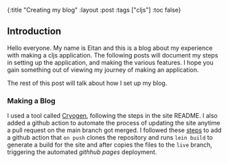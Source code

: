 {:title "Creating my blog"
 :layout :post
 :tags  ["cljs"]
 :toc false}


## Introduction

Hello everyone. My name is Eitan and this is a blog about my experience with making a cljs application. The following posts will document my steps in setting up the application, and making the various features. I hope you gain something out of viewing my journey of making an application. 

The rest of this post will talk about how I set up my blog.

### Making a Blog

I used a tool called [Cryogen](https://cryogenweb.org/docs/getting-started.html), following the steps in the site README. 
I also added a github action to automate the process of updating the site anytime a pull request on the main branch got merged. I followed these [steps](https://practical.li/blog-staging/posts/automate-cryogen-clojure-blog-with-github-actions/) to add a github action that `on push` clones the repository and runs `lein build` to generate a build for the site and after copies the files to the `live` branch, triggering the automated _githhub pages_ deployment. 

